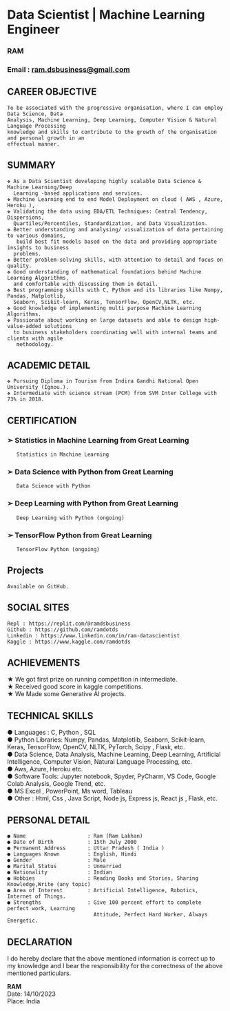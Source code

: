 # **Data Scientist | Machine Learning Engineer**
### **RAM**
### **Email** : ram.dsbusiness@gmail.com

## **CAREER OBJECTIVE**
    To be associated with the progressive organisation, where I can employ Data Science, Data
    Analysis, Machine Learning, Deep Learning, Computer Vision & Natural Language Processing
    knowledge and skills to contribute to the growth of the organisation and personal growth in an
    effectual manner.
    
## **SUMMARY**
    ❖ As a Data Scientist developing highly scalable Data Science & Machine Learning/Deep
      Learning -based applications and services.
    ❖ Machine Learning end to end Model Deployment on cloud ( AWS , Azure, Heroku ),
    ❖ Validating the data using EDA/ETL Techniques: Central Tendency, Dispersions,
      Quartiles/Percentiles, Standardization, and Data Visualization.
    ❖ Better understanding and analysing/ visualization of data pertaining to various domains,
       build best fit models based on the data and providing appropriate insights to business
      problems.
    ❖ Better problem-solving skills, with attention to detail and focus on quality.
    ❖ Good understanding of mathematical foundations behind Machine Learning Algorithms,
      and comfortable with discussing them in detail.
    ❖ Best programming skills with C, Python and its libraries like Numpy, Pandas, Matplotlib,
      Seaborn, Scikit-learn, Keras, TensorFlow, OpenCV,NLTK, etc.
    ❖ Good knowledge of implementing multi purpose Machine Learning Algorithms.
    ❖ Passionate about working on large datasets and able to design high-value-added solutions
      to business stakeholders coordinating well with internal teams and clients with agile
       methodology.
       
## **ACADEMIC DETAIL**
    ❖ Pursuing Diploma in Tourism from Indira Gandhi National Open University (Ignou.).
    ❖ Intermediate with science stream (PCM) from SVM Inter College with 73% in 2018.
    
## **CERTIFICATION**
### ➢ Statistics in Machine Learning from Great Learning
       Statistics in Machine Learning
### ➢ Data Science with Python from Great Learning
       Data Science with Python
### ➢ Deep Learning with Python from Great Learning
       Deep Learning with Python (ongoing)
### ➢ TensorFlow Python from Great Learning
       TensorFlow Python (ongoing)
       
## **Projects**
    Available on GitHub.
    
## **SOCIAL SITES**
    Repl : https://replit.com/@ramdsbusiness
    Github : https://github.com/ramdotds
    Linkedin : https://www.linkedin.com/in/ram-datascientist
    Kaggle : https://www.kaggle.com/ramdotds
    
## **ACHIEVEMENTS**
  ★ We got first prize on running competition in intermediate.<br>
  ★ Received good score in kaggle competitions.<br>
  ★ We Made some Generative AI projects.<br>
  
## **TECHNICAL SKILLS**
  ● Languages : C, Python , SQL<br>
  ● Python Libraries: Numpy, Pandas, Matplotlib, Seaborn, Scikit-learn, Keras, TensorFlow,
    OpenCV, NLTK, PyTorch, Scipy , Flask, etc.<br>
  ● Data Science, Data Analysis, Machine Learning, Deep Learning, Artificial Intelligence, Computer
    Vision, Natural Language Processing, etc.<br>
  ● Aws, Azure, Heroku etc.<br>
  ● Software Tools: Jupyter notebook, Spyder, PyCharm, VS Code, Google Colab Analysis, Google
    Trend, etc.<br>
  ● MS Excel , PowerPoint, Ms word, Tableau<br>
  ● Other : Html, Css , Java Script, Node js, Express js, React js , Flask, etc.<br>
  
## **PERSONAL DETAIL**
    ● Name                    : Ram (Ram Lakhan)
    ● Date of Birth           : 15th July 2000
    ● Permanent Address       : Uttar Pradesh ( India )
    ● Languages Known         : English, Hindi
    ● Gender                  : Male
    ● Marital Status          : Unmarried
    ● Nationality             : Indian
    ● Hobbies                 : Reading Books and Stories, Sharing Knowledge,Write (any topic)
    ● Area of Interest        : Artificial Intelligence, Robotics, Internet of Things.
    ● Strengths               : Give 100 percent effort to complete perfect work, Learning
                                Attitude, Perfect Hard Worker, Always Energetic.                      
## **DECLARATION**
I do hereby declare that the above mentioned information is correct up to my knowledge and I
bear the responsibility for the correctness of the above mentioned particulars.

**RAM**<br>
Date: 14/10/2023<br>
Place: India<br>
